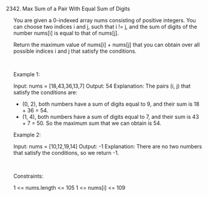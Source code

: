 2342. Max Sum of a Pair With Equal Sum of Digits

You are given a 0-indexed array nums consisting of positive integers. You can choose two indices i and j, such that i != j, and the sum of digits of the number nums[i] is equal to that of nums[j].

Return the maximum value of nums[i] + nums[j] that you can obtain over all possible indices i and j that satisfy the conditions.

 

Example 1:

Input: nums = [18,43,36,13,7]
Output: 54
Explanation: The pairs (i, j) that satisfy the conditions are:
- (0, 2), both numbers have a sum of digits equal to 9, and their sum is 18 + 36 = 54.
- (1, 4), both numbers have a sum of digits equal to 7, and their sum is 43 + 7 = 50.
So the maximum sum that we can obtain is 54.


Example 2:

Input: nums = [10,12,19,14]
Output: -1
Explanation: There are no two numbers that satisfy the conditions, so we return -1.


 

Constraints:

1 <= nums.length <= 105
1 <= nums[i] <= 109